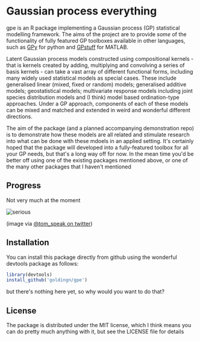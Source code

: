 # Gaussian process everything

gpe is an R package implementing a Gaussian process (GP) statistical modelling framework. The aims of the project are to provide *some* of the functionality of fully featured GP toolboxes available in other languages, such as [GPy](https://github.com/SheffieldML/GPy) for python and [GPstuff](http://becs.aalto.fi/en/research/bayes/gpstuff/) for MATLAB.

Latent Gaussian process models constructed using compositional kernels - that is kernels created by adding, multiplying and convolving a series of basis kernels - can take a vast array of different functional forms, including many widely used statistical models as special cases. These include generalised linear (mixed, fixed or random) models; generalised additive models; geostatistical models; multivariate response models including joint species distribution models and (I think) model based ordination-type approaches. Under a GP approach, components of each of these models can be mixed and matched and extended in weird and wonderful different directions.

The aim of the package (and a planned accompanying demonstration repo) is to demonstrate how these models are all related and stimulate research into what can be done with these mdoels in an applied setting. It's certainly hoped that the package will developed into a fully-featured toolbox for all your GP needs, but that's a long way off for now. In the mean time you'd be better off using one of the existing packages mentioned above, or one of the many other packages that I haven't mentioned

## Progress

Not very much at the moment

![serious](https://pbs.twimg.com/media/B8XypnjIIAI333B.png)

(image via [@tom_speak on twitter](https://twitter.com/tom_speak/status/560120527311106050))


## Installation

You can install this package directly from github using the wonderful devtools package as follows:

```r
library(devtools)
install_github('goldingn/gpe')
```

but there's nothing here yet, so why would you want to do that?

## License

The package is distributed under the MIT license, which I think means you can do pretty much anything with it, but see the LICENSE file for details
